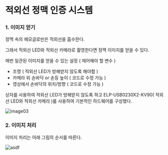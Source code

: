 # 적외선 정맥 인증 시스템

### 1. 이미지 얻기

정맥 속의 헤모글로빈은 적외선을 흡수한다.

그래서 적외선 LED와 적외선 카메라로 촬영한다면 정맥 이미지를 얻을 수 있다.

매번 일관된 이미지를 얻을 수 있는 설정 ( 제어해야 할 변수 )

- 조명 ( 적외선 LED가 방해받지 않도록 해야함 )
- 카메라 위 손바닥 or 손등 높이 ( 코드로 수정 가능 )
- 영상에서 손바닥의 위치/방향 ( 코드로 수정 가능 )

상자를 사용하여 적외선 LED가 방해받지 않도록 하고 ELP-USB0230X2-KV90( 적외선 LED와 적외선 카메라 )를 사용하여 기본적인 하드웨어를 구성했다.

![image03](https://user-images.githubusercontent.com/73572179/117946330-2c78d400-b34a-11eb-8b02-75752e9388ad.jpg)

### 2. 이미지 처리

이미지 처리는 아래 그림의 순서를 따른다.

![asdf](https://user-images.githubusercontent.com/73572179/117948527-2ab01000-b34c-11eb-8c14-b1b813481ab5.JPG)

